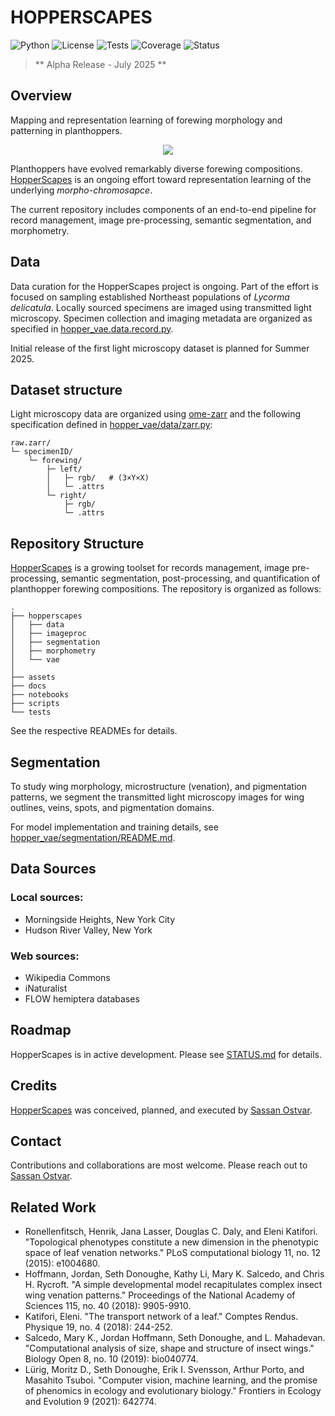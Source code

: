 # HOPPERSCAPES


![Python](https://img.shields.io/badge/python-3.9+-blue)
![License](https://img.shields.io/badge/license-MIT-blue.svg)
![Tests](https://img.shields.io/badge/tests-pytest-green)
![Coverage](https://img.shields.io/badge/coverage-73%25-yellowgreen)
![Status](https://img.shields.io/badge/status-alpha-orange)

> ** Alpha Release - July 2025 **
## Overview

Mapping and representation learning of forewing morphology and patterning in planthoppers.

<p align="center">
<img src="assets/wings.gif", style="max-width: 300px;">
</p>

Planthoppers have evolved remarkably diverse forewing compositions. [HopperScapes](https://github.com/sassanostvar/hopperscapes/tree/main) is an ongoing effort toward representation learning of the underlying _morpho-chromosapce_.

The current repository includes components of an end-to-end pipeline for record management, image pre-processing, semantic segmentation, and morphometry.

## Data
Data curation for the HopperScapes project is ongoing. Part of the effort is focused on sampling established Northeast populations of _Lycorma delicatula_. Locally sourced specimens are imaged using transmitted light microscopy. Specimen collection and imaging metadata are organized as specified in [hopper_vae.data.record.py](./hopper_vae/data/record.py).

Initial release of the first light microscopy dataset is planned for Summer 2025.

## Dataset structure
Light microscopy data are organized using [ome-zarr](https://github.com/ome/ome-zarr-py) and the following specification defined in [hopper_vae/data/zarr.py](hopper_vae/data/zarr.py):

    raw.zarr/
    └─ specimenID/                
        └─ forewing/
            ├─ left/                  
            │   ├─ rgb/   # (3×Y×X)
            │   └─ .attrs
            └─ right/
                ├─ rgb/
                └─ .attrs


## Repository Structure
[HopperScapes](https://github.com/sassanostvar/hopperscapes/tree/main) is a growing toolset for records management, image pre-processing, semantic segmentation, post-processing, and quantification of planthopper forewing compositions. The repository is organized as follows:

    .
    ├── hopperscapes
    │   ├── data
    │   ├── imageproc
    │   ├── segmentation
    │   ├── morphometry
    │   └── vae
    │
    ├── assets
    ├── docs
    ├── notebooks
    ├── scripts
    └── tests

See the respective READMEs for details.

## Segmentation
To study wing morphology, microstructure (venation), and pigmentation patterns, we segment the transmitted light microscopy images for wing outlines, veins, spots, and pigmentation domains. 

For model implementation and training details, see [hopper_vae/segmentation/README.md](hopper_vae/segmentation/README.md).

## Data Sources
### Local sources:
- Morningside Heights, New York City
- Hudson River Valley, New York

### Web sources:

- Wikipedia Commons
- iNaturalist
- FLOW hemiptera databases


## Roadmap

HopperScapes is in active development. Please see [STATUS.md](STATUS.md) for details.

## Credits
[HopperScapes](https://github.com/sassanostvar/hopperscapes/tree/main) was conceived, planned, and executed by [Sassan Ostvar](sassanostvar.github.io).

## Contact
Contributions and collaborations are most welcome. Please reach out to [Sassan Ostvar](sassanostvar.github.io).

## Related Work
- Ronellenfitsch, Henrik, Jana Lasser, Douglas C. Daly, and Eleni Katifori. "Topological phenotypes constitute a new dimension in the phenotypic space of leaf venation networks." PLoS computational biology 11, no. 12 (2015): e1004680.
- Hoffmann, Jordan, Seth Donoughe, Kathy Li, Mary K. Salcedo, and Chris H. Rycroft. "A simple developmental model recapitulates complex insect wing venation patterns." Proceedings of the National Academy of Sciences 115, no. 40 (2018): 9905-9910.
- Katifori, Eleni. "The transport network of a leaf." Comptes Rendus. Physique 19, no. 4 (2018): 244-252.
- Salcedo, Mary K., Jordan Hoffmann, Seth Donoughe, and L. Mahadevan. "Computational analysis of size, shape and structure of insect wings." Biology Open 8, no. 10 (2019): bio040774.
- Lürig, Moritz D., Seth Donoughe, Erik I. Svensson, Arthur Porto, and Masahito Tsuboi. "Computer vision, machine learning, and the promise of phenomics in ecology and evolutionary biology." Frontiers in Ecology and Evolution 9 (2021): 642774.
